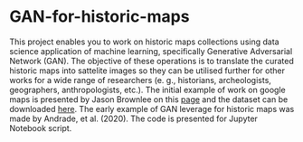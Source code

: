 # GAN-for-historic-maps
This project enables you to work on historic maps collections using data science application of machine learning, specifically Generative Adversarial Network (GAN). The objective of these operations is to translate the curated historic maps into sattelite images so they can be utilised further for other works for a wide range of researchers (e. g., historians, archeologists, geographers, anthropologists, etc.).
The initial example of work on google maps is presented by Jason Brownlee on this [page](https://machinelearningmastery.com/how-to-develop-a-pix2pix-gan-for-image-to-image-translation/) and the dataset can be downloaded [here](https://drive.google.com/file/d/1AhHozA3AxEuKUiyOUWzJazCufjzfRDix/view?usp=share_link).
The early example of GAN leverage for historic maps was made by Andrade, et al. (2020).
The code is presented for Jupyter Notebook script.
